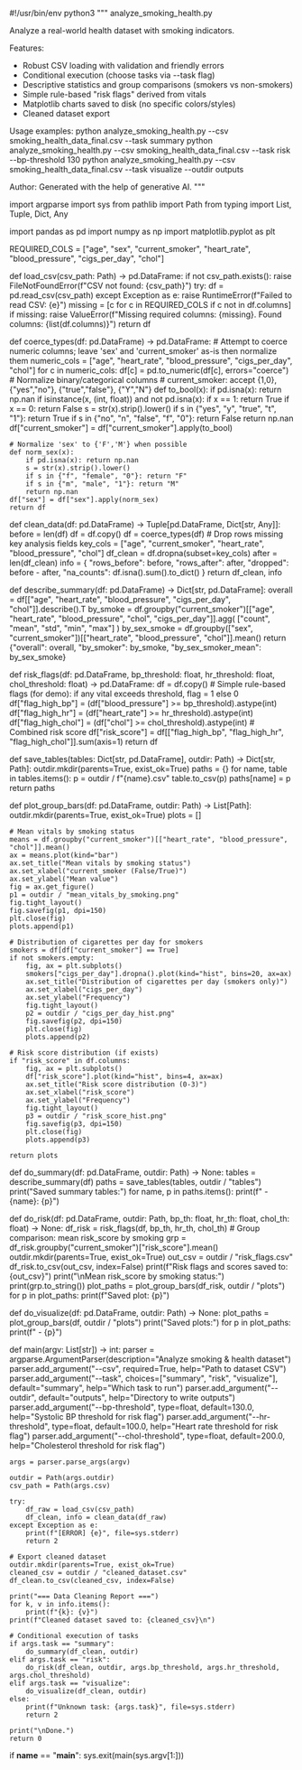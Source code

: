 #!/usr/bin/env python3
"""
analyze_smoking_health.py

Analyze a real-world health dataset with smoking indicators.

Features:
- Robust CSV loading with validation and friendly errors
- Conditional execution (choose tasks via --task flag)
- Descriptive statistics and group comparisons (smokers vs non-smokers)
- Simple rule-based "risk flags" derived from vitals
- Matplotlib charts saved to disk (no specific colors/styles)
- Cleaned dataset export

Usage examples:
  python analyze_smoking_health.py --csv smoking_health_data_final.csv --task summary
  python analyze_smoking_health.py --csv smoking_health_data_final.csv --task risk --bp-threshold 130
  python analyze_smoking_health.py --csv smoking_health_data_final.csv --task visualize --outdir outputs

Author: Generated with the help of generative AI.
"""

import argparse
import sys
from pathlib import Path
from typing import List, Tuple, Dict, Any

import pandas as pd
import numpy as np
import matplotlib.pyplot as plt


REQUIRED_COLS = ["age", "sex", "current_smoker", "heart_rate", "blood_pressure", "cigs_per_day", "chol"]


def load_csv(csv_path: Path) -> pd.DataFrame:
    if not csv_path.exists():
        raise FileNotFoundError(f"CSV not found: {csv_path}")
    try:
        df = pd.read_csv(csv_path)
    except Exception as e:
        raise RuntimeError(f"Failed to read CSV: {e}")
    missing = [c for c in REQUIRED_COLS if c not in df.columns]
    if missing:
        raise ValueError(f"Missing required columns: {missing}. Found columns: {list(df.columns)}")
    return df


def coerce_types(df: pd.DataFrame) -> pd.DataFrame:
    # Attempt to coerce numeric columns; leave 'sex' and 'current_smoker' as-is then normalize them
    numeric_cols = ["age", "heart_rate", "blood_pressure", "cigs_per_day", "chol"]
    for c in numeric_cols:
        df[c] = pd.to_numeric(df[c], errors="coerce")
    # Normalize binary/categorical columns
    # current_smoker: accept {1,0}, {"yes","no"}, {"true","false"}, {"Y","N"}
    def to_bool(x):
        if pd.isna(x):
            return np.nan
        if isinstance(x, (int, float)) and not pd.isna(x):
            if x == 1:
                return True
            if x == 0:
                return False
        s = str(x).strip().lower()
        if s in {"yes", "y", "true", "t", "1"}:
            return True
        if s in {"no", "n", "false", "f", "0"}:
            return False
        return np.nan
    df["current_smoker"] = df["current_smoker"].apply(to_bool)

    # Normalize 'sex' to {'F','M'} when possible
    def norm_sex(x):
        if pd.isna(x): return np.nan
        s = str(x).strip().lower()
        if s in {"f", "female", "0"}: return "F"
        if s in {"m", "male", "1"}: return "M"
        return np.nan
    df["sex"] = df["sex"].apply(norm_sex)
    return df


def clean_data(df: pd.DataFrame) -> Tuple[pd.DataFrame, Dict[str, Any]]:
    before = len(df)
    df = df.copy()
    df = coerce_types(df)
    # Drop rows missing key analysis fields
    key_cols = ["age", "current_smoker", "heart_rate", "blood_pressure", "chol"]
    df_clean = df.dropna(subset=key_cols)
    after = len(df_clean)
    info = {
        "rows_before": before,
        "rows_after": after,
        "dropped": before - after,
        "na_counts": df.isna().sum().to_dict()
    }
    return df_clean, info


def describe_summary(df: pd.DataFrame) -> Dict[str, pd.DataFrame]:
    overall = df[["age", "heart_rate", "blood_pressure", "cigs_per_day", "chol"]].describe().T
    by_smoke = df.groupby("current_smoker")[["age", "heart_rate", "blood_pressure", "chol", "cigs_per_day"]].agg(
        ["count", "mean", "std", "min", "max"]
    )
    by_sex_smoke = df.groupby(["sex", "current_smoker"])[["heart_rate", "blood_pressure", "chol"]].mean()
    return {"overall": overall, "by_smoker": by_smoke, "by_sex_smoker_mean": by_sex_smoke}


def risk_flags(df: pd.DataFrame, bp_threshold: float, hr_threshold: float, chol_threshold: float) -> pd.DataFrame:
    df = df.copy()
    # Simple rule-based flags (for demo): if any vital exceeds threshold, flag = 1 else 0
    df["flag_high_bp"] = (df["blood_pressure"] >= bp_threshold).astype(int)
    df["flag_high_hr"] = (df["heart_rate"] >= hr_threshold).astype(int)
    df["flag_high_chol"] = (df["chol"] >= chol_threshold).astype(int)
    # Combined risk score
    df["risk_score"] = df[["flag_high_bp", "flag_high_hr", "flag_high_chol"]].sum(axis=1)
    return df


def save_tables(tables: Dict[str, pd.DataFrame], outdir: Path) -> Dict[str, Path]:
    outdir.mkdir(parents=True, exist_ok=True)
    paths = {}
    for name, table in tables.items():
        p = outdir / f"{name}.csv"
        table.to_csv(p)
        paths[name] = p
    return paths


def plot_group_bars(df: pd.DataFrame, outdir: Path) -> List[Path]:
    outdir.mkdir(parents=True, exist_ok=True)
    plots = []

    # Mean vitals by smoking status
    means = df.groupby("current_smoker")[["heart_rate", "blood_pressure", "chol"]].mean()
    ax = means.plot(kind="bar")
    ax.set_title("Mean vitals by smoking status")
    ax.set_xlabel("current_smoker (False/True)")
    ax.set_ylabel("Mean value")
    fig = ax.get_figure()
    p1 = outdir / "mean_vitals_by_smoking.png"
    fig.tight_layout()
    fig.savefig(p1, dpi=150)
    plt.close(fig)
    plots.append(p1)

    # Distribution of cigarettes per day for smokers
    smokers = df[df["current_smoker"] == True]
    if not smokers.empty:
        fig, ax = plt.subplots()
        smokers["cigs_per_day"].dropna().plot(kind="hist", bins=20, ax=ax)
        ax.set_title("Distribution of cigarettes per day (smokers only)")
        ax.set_xlabel("cigs_per_day")
        ax.set_ylabel("Frequency")
        fig.tight_layout()
        p2 = outdir / "cigs_per_day_hist.png"
        fig.savefig(p2, dpi=150)
        plt.close(fig)
        plots.append(p2)

    # Risk score distribution (if exists)
    if "risk_score" in df.columns:
        fig, ax = plt.subplots()
        df["risk_score"].plot(kind="hist", bins=4, ax=ax)
        ax.set_title("Risk score distribution (0-3)")
        ax.set_xlabel("risk_score")
        ax.set_ylabel("Frequency")
        fig.tight_layout()
        p3 = outdir / "risk_score_hist.png"
        fig.savefig(p3, dpi=150)
        plt.close(fig)
        plots.append(p3)

    return plots


def do_summary(df: pd.DataFrame, outdir: Path) -> None:
    tables = describe_summary(df)
    paths = save_tables(tables, outdir / "tables")
    print("Saved summary tables:")
    for name, p in paths.items():
        print(f"  - {name}: {p}")


def do_risk(df: pd.DataFrame, outdir: Path, bp_th: float, hr_th: float, chol_th: float) -> None:
    df_risk = risk_flags(df, bp_th, hr_th, chol_th)
    # Group comparison: mean risk_score by smoking
    grp = df_risk.groupby("current_smoker")["risk_score"].mean()
    outdir.mkdir(parents=True, exist_ok=True)
    out_csv = outdir / "risk_flags.csv"
    df_risk.to_csv(out_csv, index=False)
    print(f"Risk flags and scores saved to: {out_csv}")
    print("\nMean risk_score by smoking status:")
    print(grp.to_string())
    plot_paths = plot_group_bars(df_risk, outdir / "plots")
    for p in plot_paths:
        print(f"Saved plot: {p}")


def do_visualize(df: pd.DataFrame, outdir: Path) -> None:
    plot_paths = plot_group_bars(df, outdir / "plots")
    print("Saved plots:")
    for p in plot_paths:
        print(f"  - {p}")


def main(argv: List[str]) -> int:
    parser = argparse.ArgumentParser(description="Analyze smoking & health dataset")
    parser.add_argument("--csv", required=True, help="Path to dataset CSV")
    parser.add_argument("--task", choices=["summary", "risk", "visualize"], default="summary",
                        help="Which task to run")
    parser.add_argument("--outdir", default="outputs", help="Directory to write outputs")
    parser.add_argument("--bp-threshold", type=float, default=130.0, help="Systolic BP threshold for risk flag")
    parser.add_argument("--hr-threshold", type=float, default=100.0, help="Heart rate threshold for risk flag")
    parser.add_argument("--chol-threshold", type=float, default=200.0, help="Cholesterol threshold for risk flag")

    args = parser.parse_args(argv)

    outdir = Path(args.outdir)
    csv_path = Path(args.csv)

    try:
        df_raw = load_csv(csv_path)
        df_clean, info = clean_data(df_raw)
    except Exception as e:
        print(f"[ERROR] {e}", file=sys.stderr)
        return 2

    # Export cleaned dataset
    outdir.mkdir(parents=True, exist_ok=True)
    cleaned_csv = outdir / "cleaned_dataset.csv"
    df_clean.to_csv(cleaned_csv, index=False)

    print("=== Data Cleaning Report ===")
    for k, v in info.items():
        print(f"{k}: {v}")
    print(f"Cleaned dataset saved to: {cleaned_csv}\n")

    # Conditional execution of tasks
    if args.task == "summary":
        do_summary(df_clean, outdir)
    elif args.task == "risk":
        do_risk(df_clean, outdir, args.bp_threshold, args.hr_threshold, args.chol_threshold)
    elif args.task == "visualize":
        do_visualize(df_clean, outdir)
    else:
        print(f"Unknown task: {args.task}", file=sys.stderr)
        return 2

    print("\nDone.")
    return 0


if __name__ == "__main__":
    sys.exit(main(sys.argv[1:]))
